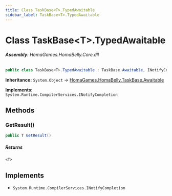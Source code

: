 ```yaml
---
title: Class TaskBase<T>.TypedAwaitable
sidebar_label: TaskBase<T>.TypedAwaitable
---
```

# Class TaskBase&lt;T&gt;.TypedAwaitable


###### **Assembly**: HomaGames.HomaBelly.Core.dll

```csharp title="Declaration"
public class TaskBase<T>.TypedAwaitable : TaskBase.Awaitable, INotifyCompletion
```
**Inheritance:** `System.Object` -> [HomaGames.HomaBelly.TaskBase.Awaitable](../HomaGames.HomaBelly/TaskBase.Awaitable)

**Implements:**  
`System.Runtime.CompilerServices.INotifyCompletion`

## Methods
### GetResult()


```csharp title="Declaration"
public T GetResult()
```

##### Returns

`<T>`

## Implements

* `System.Runtime.CompilerServices.INotifyCompletion`
